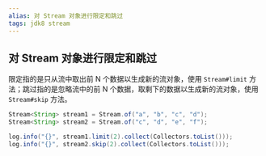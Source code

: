 ```yaml
---
alias: 对 Stream 对象进行限定和跳过
tags: jdk8 stream
---
```


## 对 Stream 对象进行限定和跳过

限定指的是只从流中取出前 N 个数据以生成新的流对象，使用 `Stream#limit` 方法；跳过指的是忽略流中的前 N 个数据，取剩下的数据以生成新的流对象，使用 `Stream#skip` 方法。

```java
Stream<String> stream1 = Stream.of("a", "b", "c", "d");
Stream<String> stream2 = Stream.of("c", "d", "e", "f");

log.info("{}", stream1.limit(2).collect(Collectors.toList()));
log.info("{}", stream2.skip(2).collect(Collectors.toList()));
```

